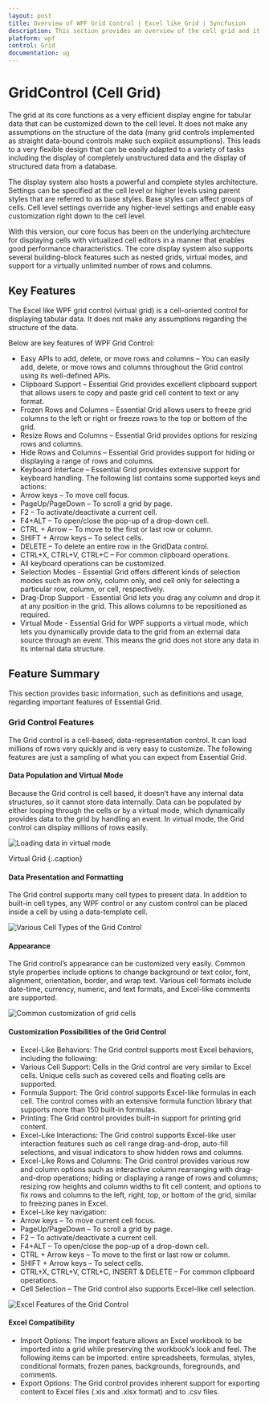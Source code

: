 ```yaml
---
layout: post
title: Overview of WPF Grid Control | Excel like Grid | Syncfusion
description: This section provides an overview of the cell grid and it's key features for Syncfusion Essential WPF.
platform: wpf
control: Grid
documentation: ug
---
```


# GridControl (Cell Grid)

The grid at its core functions as a very efficient display engine for tabular data that can be customized down to the cell level. It does not make any assumptions on the structure of the data (many grid controls implemented as straight data-bound controls make such explicit assumptions). This leads to a very flexible design that can be easily adapted to a variety of tasks including the display of completely unstructured data and the display of structured data from a database. 

The display system also hosts a powerful and complete styles architecture. Settings can be specified at the cell level or higher levels using parent styles that are referred to as base styles. Base styles can affect groups of cells. Cell level settings override any higher-level settings and enable easy customization right down to the cell level.

With this version, our core focus has been on the underlying architecture for displaying cells with virtualized cell editors in a manner that enables good performance characteristics. The core display system also supports several building-block features such as nested grids, virtual modes, and support for a virtually unlimited number of rows and columns.

## Key Features

The Excel like WPF grid control (virtual grid) is a cell-oriented control for displaying tabular data. It does not make any assumptions regarding the structure of the data. 

Below are key features of WPF Grid Control:

* Easy APIs to add, delete, or move rows and columns – You can easily add, delete, or move rows and columns throughout the Grid control using its well-defined APIs.
* Clipboard Support – Essential Grid provides excellent clipboard support that allows users to copy and paste grid cell content to text or any format.
* Frozen Rows and Columns – Essential Grid allows users to freeze grid columns to the left or right or freeze rows to the top or bottom of the grid.
* Resize Rows and Columns – Essential Grid provides options for resizing rows and columns. 
* Hide Rows and Columns – Essential Grid provides support for hiding or displaying a range of rows and columns.
* Keyboard Interface – Essential Grid provides extensive support for keyboard handling. The following list contains some supported keys and actions:
* Arrow keys – To move cell focus.
* PageUp/PageDown – To scroll a grid by page.
* F2  – To activate/deactivate a current cell.
* F4+ALT – To open/close the pop-up of a drop-down cell.
* CTRL + Arrow – To move to the first or last row or column.
* SHIFT + Arrow keys – To select cells.
* DELETE – To delete an entire row in the GridData control.
* CTRL+X, CTRL+V, CTRL+C – For common clipboard operations.
* All keyboard operations can be customized. 
* Selection Modes - Essential Grid offers different kinds of selection modes such as row only, column only, and cell only for selecting a particular row, column, or cell, respectively.
* Drag-Drop Support - Essential Grid lets you drag any column and drop it at any position in the grid. This allows columns to be repositioned as required.
* Virtual Mode - Essential Grid for WPF supports a virtual mode, which lets you dynamically provide data to the grid from an external data source through an event. This means the grid does not store any data in its internal data structure.

## Feature Summary

This section provides basic information, such as definitions and usage, regarding important features of Essential Grid.

### Grid Control Features

The Grid control is a cell-based, data-representation control. It can load millions of rows very quickly and is very easy to customize. The following features are just a sampling of what you can expect from Essential Grid.

#### Data Population and Virtual Mode

Because the Grid control is cell based, it doesn’t have any internal data structures, so it cannot store data internally. Data can be populated by either looping through the cells or by a virtual mode, which dynamically provides data to the grid by handling an event. In virtual mode, the Grid control can display millions of rows easily. 

![Loading data in virtual mode](Overview_images/Overview_img4.png)

Virtual Grid
{:.caption}

#### Data Presentation and Formatting

The Grid control supports many cell types to present data. In addition to built-in cell types, any WPF control or any custom control can be placed inside a cell by using a data-template cell.

![Various Cell Types of the Grid Control](Overview_images/Overview_img5.png)

#### Appearance

The Grid control’s appearance can be customized very easily. Common style properties include options to change background or text color, font, alignment, orientation, border, and wrap text. Various cell formats include date-time, currency, numeric, and text formats, and Excel-like comments are supported.

![Common customization of grid cells](Overview_images/Overview_img6.png)

#### Customization Possibilities of the Grid Control

* Excel-Like Behaviors: The Grid control supports most Excel behaviors, including the following:
* Various Cell Support: Cells in the Grid control are very similar to Excel cells. Unique cells such as covered cells and floating cells are supported.
* Formula Support: The Grid control supports Excel-like formulas in each cell. The control comes with an extensive formula function library that supports more than 150 built-in formulas. 
* Printing: The Grid control provides built-in support for printing grid content.
* Excel-Like Interactions: The Grid control supports Excel-like user interaction features such as cell range drag-and-drop, auto-fill selections, and visual indicators to show hidden rows and columns.
* Excel-Like Rows and Columns: The Grid control provides various row and column options such as interactive column rearranging with drag-and-drop operations; hiding or displaying a range of rows and columns; resizing row heights and column widths to fit cell content; and options to fix rows and columns to the left, right, top, or bottom of the grid, similar to freezing panes in Excel.
* Excel-Like key navigation:
* Arrow keys – To move current cell focus.
* PageUp/PageDown – To scroll a grid by page.
* F2  – To activate/deactivate a current cell.
* F4+ALT – To open/close the pop-up of a drop-down cell.
* CTRL + Arrow keys – To move to the first or last row or column.
* SHIFT + Arrow keys – To select cells.
* CTRL+X, CTRL+V, CTRL+C, INSERT & DELETE – For common clipboard operations.
* Cell Selection – The Grid control also supports Excel-like cell selection.

![Excel Features of the Grid Control](Overview_images/Overview_img7.png)

#### Excel Compatibility

* Import Options: The import feature allows an Excel workbook to be imported into a grid while preserving the workbook’s look and feel. The following items can be imported: entire spreadsheets, formulas, styles, conditional formats, frozen panes, backgrounds, foregrounds, and comments.
* Export Options: The Grid control provides inherent support for exporting content to Excel files (.xls and .xlsx format) and to .csv files. 
